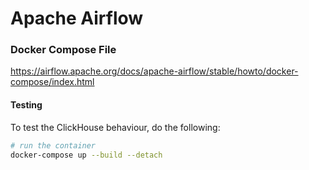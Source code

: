 # Apache Airflow


### Docker Compose File

https://airflow.apache.org/docs/apache-airflow/stable/howto/docker-compose/index.html



#### Testing

To test the ClickHouse behaviour, do the following:

```bash
# run the container
docker-compose up --build --detach
```
